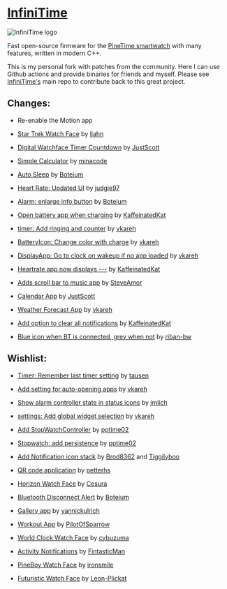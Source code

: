 # [InfiniTime](https://github.com/InfiniTimeOrg/InfiniTime)

![InfiniTime logo](doc/logo/infinitime-logo-small.jpg "InfiniTime Logo")

Fast open-source firmware for the [PineTime smartwatch](https://www.pine64.org/pinetime/) with many features, written in modern C++.

This is my personal fork with patches from the community. Here I can use Github actions and provide binaries for friends and myself. Please see [InfiniTime's](https://github.com/InfiniTimeOrg/InfiniTime) main repo to contribute back to this great project.

## Changes:

- Re-enable the Motion app

- [Star Trek Watch Face](https://github.com/InfiniTimeOrg/InfiniTime/pull/1462) by [ljahn](https://github.com/ljahn)

- [Digital Watchface Timer Countdown](https://github.com/InfiniTimeOrg/InfiniTime/pull/1967) by [JustScott](https://github.com/JustScott)

- [Simple Calculator](https://github.com/InfiniTimeOrg/InfiniTime/pull/1483) by [minacode](https://github.com/minacode)

- [Auto Sleep](https://github.com/InfiniTimeOrg/InfiniTime/pull/1461) by [Boteium](https://github.com/Boteium)

- [Heart Rate: Updated UI](https://github.com/InfiniTimeOrg/InfiniTime/pull/1828) by [judgie97](https://github.com/judgie97)

- [Alarm: enlarge info button](https://github.com/InfiniTimeOrg/InfiniTime/pull/1769) by [Boteium](https://github.com/Boteium)

- [Open battery app when charging](https://github.com/InfiniTimeOrg/InfiniTime/pull/1876) by [KaffeinatedKat](https://github.com/KaffeinatedKat)

- [timer: Add ringing and counter](https://github.com/InfiniTimeOrg/InfiniTime/pull/1971) by [vkareh](https://github.com/vkareh)

- [BatteryIcon: Change color with charge](https://github.com/InfiniTimeOrg/InfiniTime/pull/1964) by [vkareh](https://github.com/vkareh)

- [DisplayApp: Go to clock on wakeup if no app loaded](https://github.com/InfiniTimeOrg/InfiniTime/pull/1980) by [vkareh](https://github.com/vkareh)

- [Heartrate app now displays ---](https://github.com/InfiniTimeOrg/InfiniTime/pull/1887) by [KaffeinatedKat](https://github.com/KaffeinatedKat)

- [Adds scroll bar to music app](https://github.com/InfiniTimeOrg/InfiniTime/pull/1875) by [SteveAmor](https://github.com/SteveAmor)

- [Calendar App](https://github.com/InfiniTimeOrg/InfiniTime/pull/1958) by [JustScott](https://github.com/JustScott)

- [Weather Forecast App](https://github.com/InfiniTimeOrg/InfiniTime/pull/1995) by [vkareh](https://github.com/vkareh)

- [Add option to clear all notifications](https://github.com/InfiniTimeOrg/InfiniTime/pull/2000) by [KaffeinatedKat](https://github.com/KaffeinatedKat)

- [Blue icon when BT is connected, grey when not](https://github.com/InfiniTimeOrg/InfiniTime/pull/1974) by [riban-bw](https://github.com/riban-bw)

## Wishlist:

- [Timer: Remember last timer setting](https://github.com/InfiniTimeOrg/InfiniTime/pull/2013) by [tausen](https://github.com/tausen)

- [Add setting for auto-opening apps](https://github.com/InfiniTimeOrg/InfiniTime/pull/2004) by [vkareh](https://github.com/vkareh)

- [Show alarm controller state in status icons](https://github.com/InfiniTimeOrg/InfiniTime/pull/1884) by [jmlich](https://github.com/jmlich)

- [settings: Add global widget selection](https://github.com/InfiniTimeOrg/InfiniTime/pull/1959) by [vkareh](https://github.com/vkareh)

- [Add StopWatchController](https://github.com/InfiniTimeOrg/InfiniSim/pull/75) by [pptime02](https://github.com/pptime02)

- [Stopwatch: add persistence](https://github.com/InfiniTimeOrg/InfiniTime/pull/1410) by [pptime02](https://github.com/pptime02)

- [Add Notification icon stack](https://github.com/Tiggilyboo/InfiniTime/commit/23ef551bdee2cbd8bfd520b62ecdbdcc7a311736) by [Brod8362](https://github.com/Brod8362) and [Tiggilyboo](https://github.com/Tiggilyboo)

- [QR code application](https://github.com/InfiniTimeOrg/InfiniTime/pull/181) by [petterhs](https://github.com/petterhs)

- [Horizon Watch Face](https://github.com/InfiniTimeOrg/InfiniTime/pull/1396) by [Cesura](https://github.com/Cesura)

- [Bluetooth Disconnect Alert](https://github.com/InfiniTimeOrg/InfiniTime/pull/1442) by [Boteium](https://github.com/Boteium)

- [Gallery app](https://github.com/InfiniTimeOrg/InfiniTime/pull/1384) by [yannickulrich](https://github.com/yannickulrich)

- [Workout App](https://github.com/InfiniTimeOrg/InfiniTime/pull/1007) by [PilotOfSparrow](https://github.com/PilotOfSparrow)

- [World Clock Watch Face](https://github.com/InfiniTimeOrg/InfiniTime/pull/1454) by [cybuzuma](https://github.com/cybuzuma)

- [Activity Notifications](https://github.com/InfiniTimeOrg/InfiniTime/pull/1675) by [FintasticMan](https://github.com/FintasticMan)

- [PineBoy Watch Face](https://github.com/InfiniTimeOrg/InfiniTime/pull/1750) by [ironsmile](https://github.com/ironsmile)

- [Futuristic Watch Face](https://github.com/InfiniTimeOrg/InfiniTime/pull/1548) by [Leon-Plickat](https://github.com/Leon-Plickat)